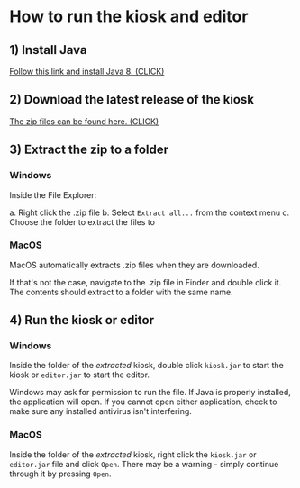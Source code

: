 # How to run the kiosk and editor

## 1) Install Java

[Follow this link and install Java 8. (CLICK)](https://www.java.com/en/download/)

## 2) Download the latest release of the kiosk

[The zip files can be found here. (CLICK)](https://drive.google.com/drive/folders/1kkSS2CP_pfmVQGPd0hGdiLtgpgWOtr4S?usp=sharing)

## 3) Extract the zip to a folder

### Windows

Inside the File Explorer:

a. Right click the .zip file
b. Select `Extract all...` from the context menu
c. Choose the folder to extract the files to

### MacOS

MacOS automatically extracts .zip files when they are downloaded.

If that's not the case, navigate to the .zip file in Finder and double click it. The contents should extract to a folder with the same name.

## 4) Run the kiosk or editor

### Windows

Inside the folder of the _extracted_ kiosk, double click `kiosk.jar` to start the kiosk or `editor.jar` to start the editor.

Windows may ask for permission to run the file. If Java is properly installed, the application will open. If you cannot open either application, check to make sure any installed antivirus isn't interfering.

### MacOS

Inside the folder of the _extracted_ kiosk, right click the `kiosk.jar` or `editor.jar` file and click `Open`. There may be a warning - simply continue through it by pressing `Open`.
